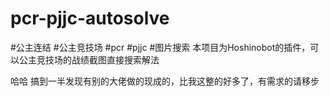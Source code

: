 # pcr-pjjc-autosolve
#公主连结 #公主竞技场 #pcr #pjjc #图片搜索 
本项目为Hoshinobot的插件，可以公主竞技场的战绩截图直接搜索解法

哈哈 搞到一半发现有别的大佬做的现成的，比我这整的好多了，有需求的请移步
